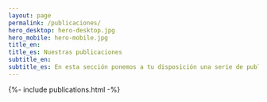 ```yaml
---
layout: page
permalink: /publicaciones/
hero_desktop: hero-desktop.jpg
hero_mobile: hero-mobile.jpg
title_en:
title_es: Nuestras publicaciones
subtitle_en:
subtitle_es: En esta sección ponemos a tu disposición una serie de publicaciones y documentos que hemos preparado junto a otras organizaciones sobre los derechos económicos, sociales, culturales y ambientales.
---
```


{%- include publications.html -%}
